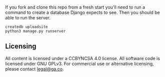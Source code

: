 If you fork and clone this repo from a fresh start you'll need to
run a command to create a database Django expects to see. Then
you should be able to run the server.

```
createdb uploadsite
python3 manage.py runserver
```

## Licensing
All content is licensed under a CC­BY­NC­SA 4.0 license.
All software code is licensed under GNU GPLv3. For commercial use or alternative licensing, please contact legal@ga.co.

